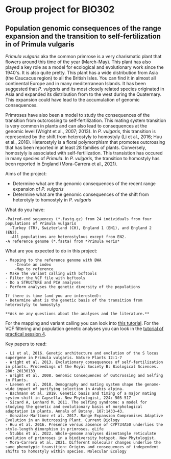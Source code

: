 # Group project for BIO302
## Population genomic consequences of the range expansion and the transition to self-fertilization in of Primula vulgaris

*Primula vulgaris* aka the common primrose is a very charismatic plant that flowers around this time of the year (March-May). This plant has also played 
a key role as a model for ecological and evolutionary work since the 1940's. It is also quite pretty. This plant has a wide distribution from Asia (the Caucacus region) to all the British Isles. You can find it in almost all continental Europe and in many mediterranean Islands. It has been suggested that *P. vulgaris* and its most closely related species originated in Asia and expanded its distribution from to the west during the Quaternary. This expansion could have lead to the accumulation of genomic consequences.

Primroses have also been a model to study the consequences of the transition from outcrossing to self-fertilization. This mating system transition
is very common in plants and can also lead to consequences at the genomic level (Wright et al., 2007; 2013). In *P. vulgaris*, this transition is represented by the shift from heterostyly to homostyly (Li et al., 2016; Huu et al., 2016). Heterostyly is a floral polymorphism that promotes outcrossing that has been reported in  at least 28 families of plants. Conversely, homostyly is associated with self-fertilization. This transistion has occured in many species of *Primula*. In *P. vulgaris*, the transition to homostyly has been reported in England (Mora-Carrera et al., 2021).

Aims of the project:
- Determine what are the genomic consequences of the recent range expansion of *P. vulgaris*
- Determine what are the genomic consequences of the shift from heterotyly to homostyly in *P. vulgaris*

What do you have:
```
-Paired-end sequences (*.fastq.gz) from 24 individuals from four populations of Primula vulgaris
  -Turkey (TR), Swizterland (CH), England 1 (EN1), and England 2 (EN2).
  -All populations are heterostylous except from EN2.
-A reference genome (*.fasta) from *Primula veris* 
```

What are you expected to do in this project:
```
- Mapping to the reference genome with BWA
	-Create an index
	-Map to reference
- Make the variant calling with bcftools
- Filter the VCF file with bcftools
- Do a STRUCTURE and PCA analyses
- Perform analyses the genetic diversity of the populations

If there is time (and you are interested):
- Determine what is the genetic basis of the transition from heterostyly to homostyly

**Ask me any questions about the analyses and the literature.**

```

For the mapping and variant calling you can look into [this tutorial]( https://github.com/EmilianoMora/BIO302_SPRING2023_PRACTICAL4/blob/main/instructions_group_project_popgene/mapping_variantcall.md). For the VCF filtering and population genetic analyses you can look in the [tutorial of practical session 4](https://github.com/EmilianoMora/BIO302_SPRING2023_PRACTICAL4/blob/main/Instructions_practical4.md).

Key papers to read:
```
- Li et al. 2016. Genetic architecture and evolution of the S locus supergene in Primula vulgaris. Nature Plants 12:1-7
- Wright et al. 2013. Evolutionary consequences of self-fertilization in plants. Proceedings of the Royal Society B: Biological Sciences. 280: 20130133
- Wright et al. 2008. Genomic Consequences of Outcrossing and Selfing in Plants. 
- Laenen et al. 2018. Demography and mating system shape the genome-wide impact of purifying selection in Arabis alpina. 
- Bachmann et al. 2019. Genetic basis and timing of a major mating system shift in Capsella. New Phytologist, 224: 505-517 
- Sicard A, Lenhard M. 2011. The selfing syndrome: a model for studying the genetic and evolutionary basis of morphological adaptation in plants. Annals of Botany. 107:1433–43.
- González-Martínez et al. 2017. Range Expansion Compromises Adaptive Evolution in an Outcrossing Plant. Current Biology
- Huu et al. 2016. Presence versus absence of CYP734A50 underlies the style-length dimorphism in primroses. eLife
- Stubbs et al. 2022. Whole-genome analyses disentangle reticulate evolution of primroses in a biodiversity hotspot. New Phytologist.
- Mora-Carrera et al. 2021. Different molecular changes underlie the same phenotypic transition: Origins and consequences of independent shifts to homostyly within species. Molecular Ecology
```
